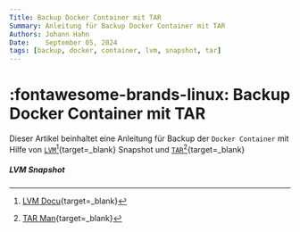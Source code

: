 ```yaml
---
Title: Backup Docker Container mit TAR
Summary: Anleitung für Backup Docker Container mit TAR
Authors: Johann Hahn
Date:    September 05, 2024
tags: [backup, docker, container, lvm, snapshot, tar]
---
```


# :fontawesome-brands-linux: Backup Docker Container mit TAR

Dieser Artikel beinhaltet eine Anleitung für Backup der `Docker Container` mit Hilfe von [`LVM`][LVM][^1]{target=\_blank} Snapshot und [`TAR`][TAR][^2]{target=\_blank}


[LVM]: https://de.wikipedia.org/wiki/Logical_Volume_Manager
[TAR]: https://de.wikipedia.org/wiki/Tar_(Packprogramm)

##### LVM Snapshot

[^1]: [LVM Docu](https://docs.redhat.com/de/documentation/red_hat_enterprise_linux/6/html/logical_volume_manager_administration/lvm_overview){target=\_blank}
[^2]: [TAR Man](https://man7.org/linux/man-pages/man1/tar.1.html/){target=\_blank}


